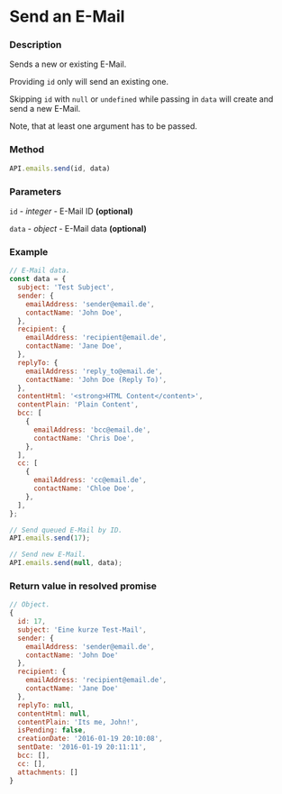 # Send an E-Mail

### Description

Sends a new or existing E-Mail.

Providing `id` only will send an existing one.

Skipping `id` with `null` or `undefined` while passing in `data` will create and send a new E-Mail.

Note, that at least one argument has to be passed.

### Method
```js
API.emails.send(id, data)
```

### Parameters

`id` - *integer* - E-Mail ID **(optional)**

`data` - *object* - E-Mail data **(optional)**

### Example

```js
// E-Mail data.
const data = {
  subject: 'Test Subject',
  sender: {
    emailAddress: 'sender@email.de',
    contactName: 'John Doe',
  },
  recipient: {
    emailAddress: 'recipient@email.de',
    contactName: 'Jane Doe',
  },
  replyTo: {
    emailAddress: 'reply_to@email.de',
    contactName: 'John Doe (Reply To)',
  },
  contentHtml: '<strong>HTML Content</content>',
  contentPlain: 'Plain Content',
  bcc: [
    {
      emailAddress: 'bcc@email.de',
      contactName: 'Chris Doe',
    },
  ],
  cc: [
    {
      emailAddress: 'cc@email.de',
      contactName: 'Chloe Doe',
    },
  ],
};

// Send queued E-Mail by ID.
API.emails.send(17);

// Send new E-Mail.
API.emails.send(null, data);
```

### Return value in resolved promise

```js
// Object.
{
  id: 17,
  subject: 'Eine kurze Test-Mail',
  sender: {
    emailAddress: 'sender@email.de',
    contactName: 'John Doe'
  },
  recipient: {
    emailAddress: 'recipient@email.de',
    contactName: 'Jane Doe'
  },
  replyTo: null,
  contentHtml: null,
  contentPlain: 'Its me, John!',
  isPending: false,
  creationDate: '2016-01-19 20:10:08',
  sentDate: '2016-01-19 20:11:11',
  bcc: [],
  cc: [],
  attachments: []
}

```
